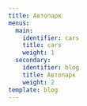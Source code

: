 ```yaml
---
title: Автопарк
menus:
  main:
    identifier: cars
    title: cars
    weight: 1
  secondary:
    identifier: blog
    title: Автопарк
    weight: 2
template: blog
---
```


